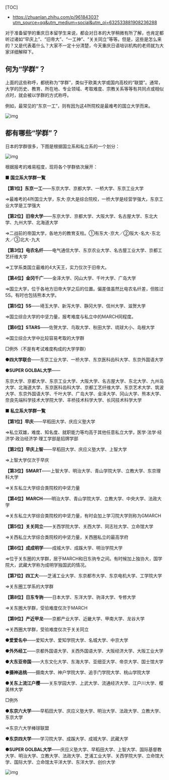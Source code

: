 

[TOC]

- https://zhuanlan.zhihu.com/p/96184303?utm_source=qq&utm_medium=social&utm_oi=632533881908236288

对于准备留学的重庆日本留学生来说，都会对日本的大学稍微有所了解，也肯定都听过诸如“早庆上”、“旧帝大”、“一工神”、“关关同立”等等。但是，这些是怎么来的？又是代表着什么？大家不一定十分清楚，今天重庆日语培训机构的老师就为大家详细解释下。

## 何为“学群”？

上面的这些称呼，都统称为“学群”，类似于欧美大学或国内高校的“联盟”。通常，大学的历史、教育、所在地、专业领域、考取难度、宗教关系等等有共同点或相似点时，就会被以学群的方式称呼。

例如，最常见的“东京一工”，则有因为这4所院校是最难考的国立大学而来。

![img](https://tva1.sinaimg.cn/large/008eGmZEly1gnw66dr3iyj308c07vjrm.jpg)

## 都有哪些“学群”？

日本的学群很多，下图是根据国立系和私立系的一个划分：

![img](https://tva1.sinaimg.cn/large/008eGmZEly1gnw66d16kqj30wy0iaq9j.jpg)

根据报考的难易程度，现将各个学群依次展开：

**■ 国立系大学群一覧**

**【第1位】东京一工**——东京大学、京都大学、一桥大学、东京工业大学

⇒最难考的4所国立大学，东大·京大是综合院校，一桥大学是经营学强大，东京工业大学是工学强大

**【第2位】旧帝大学**——东京大学、京都大学、大阪大学、名古屋大学、东北大学、九州大学、北海道大学

⇒二战前的帝国大学，各地方的教育支柱。①有东大･京大／②阪大･名大･东北大／③北大･九大

**【第3位】电农名纤**——电气通信大学、东京农业大学、名古屋工业大学、京都工艺纤维大学

⇒工学系类国立最难的4大天王，实力仅次于旧帝大。

**【第4位】金冈千广**——金泽大学、冈山大学、千叶大学、广岛大学

⇒国立大学，位于各地方旧帝大学之后的位置。偏差值虽然比电农名纤差，但胜过5S。有时也包括熊本大学。

**【第5位】5S**——埼玉大学、新泻大学、静冈大学、信州大学、滋贺大学

⇒国立综合大学的中坚力量，报考难度与私立中的MARCH同程度。

**【第6位】STARS**——佐贺大学、鸟取大学、秋田大学、琉球大小、岛根大学

⇒国立综合大学中比较容易考取的大学群

□例外（不是有考试难度构成的大学学群）

**●四大学联合**——东京工业大学、一桥大学、东京医科齿科大学、东京外国语大学

**●SUPER GOLBAL大学**——

东京大学、京都大学、东京工业大学、大阪大学、名古屋大学、东北大学、九州岛大学、北海道大学、东京医科齿科大学、京都工艺纤维大学、东京艺术大学、筑波大学、东京外国语大学、千叶大学、广岛大学、金泽大学、冈山大学、熊本大学、奈良先端科学技术大学院大学、丰桥技术科学大学、长冈技术科学大学

**■ 私立系大学群一覧**

**【第1位】早庆**——早稻田大学、庆应义塾大学

⇒私立双雄，难度、知名度、就职能力等均高于其他任意私立大学，医学·法学·经济学·政治经济学·理工学部是招牌学部

**【第2位】早庆上智**——早稻田大学、庆应义塾大学、上智大学

⇒上智大学仅次于早庆

**【第3位】SMART**——上智大学、明治大学、青山学院大学、立教大学、东京理科大学

⇒关东私立大学综合类院校的中坚力量

**【第4位】MARCH**——明治大学、青山学院大学、立教大学、中央大学、法政大学

⇒关东私立大学综合类院校的中坚力量，有时会加上学习院大学则称为GMARCH

**【第5位】关关同立**——关西学院大学、关西大学、同志社大学、立命馆大学

⇒关西私立大学综合类院校的中坚力量，关西圈私立的最高学府

**【第6位】成成明学**——成城大学、成蹊大学、明治学院大学

⇒位于关东圈的大学群，居于MARCH和日东驹专之间。有时候加上独协大，国学院大，武藏大学称为成明学独国武的情况。

**【第7位】四工大**——芝浦工业大学、东京都市大学、东京电机大学、工学院大学

⇒关东圈工学系的大学群

**【第8位】日东专驹**——日本大学、东洋大学、驹泽大学、专修大学

⇒关东圈大学群，受验难度仅次于MARCH

**【第9位】产近甲龙**——京都产业大学、近畿大学、甲南大学、龙谷大学

⇒关西圈大学群，受验难度仅次于关关同立

**●爱爱名中**——爱知大学、爱知学院大学、名城大学、中京大学

**●外外经工**——京都外国语大学、关西外国语大学、大阪经济大学、大阪工业大学

**●大东亚帝国**——大东文化大学、东海大学、亚细亚大学、帝京大学、国士馆大学

**●摄神追桃**——摄南大学、神户学院大学、追手门学院大学、桃山学院大学

●**关东上流江户樱**——关东学园大学、上武大学、流通经济大学、江户川大学、樱美林大学

□例外

**●东京六大学**——早稻田大学、庆应义塾大学、明治大学、法政大学、立教大学、东京大学

⇒东京六大学棒球联盟

**●东京四大学**——学习院大学、成蹊大学、成城大学、武藏大学

**●SUPER GOLBAL大学**——庆应义塾大学、早稻田大学、上智大学、国际基督教大学、明治大学、立教大学、法政大学、芝浦工业大学、关西学院大学、立命馆大学、国际大学、立命馆太平洋大学、东洋大学、创价大学

![img](https://tva1.sinaimg.cn/large/008eGmZEly1gnw65r7sryj312e0u0x6q.jpg)